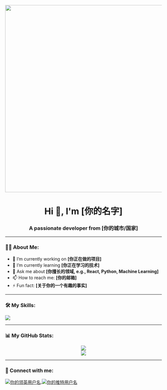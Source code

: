 <!-- 开头可以放一个有趣的 Header 图片或者 GIF -->
<p align="center">
  <img src="https://path.to/your/header-image.gif" width="600" />
</p>

<h1 align="center">Hi 👋, I'm [你的名字]</h1>
<h3 align="center">A passionate developer from [你的城市/国家]</h3>

---

### 👨‍💻 About Me:

- 🔭 I’m currently working on **[你正在做的项目]**
- 🌱 I’m currently learning **[你正在学习的技术]**
- 💬 Ask me about **[你擅长的领域, e.g., React, Python, Machine Learning]**
- 📫 How to reach me: **[你的邮箱]**
- ⚡ Fun fact: **[关于你的一个有趣的事实]**

---

### 🛠️ My Skills:

<p align="left">
  <a href="https://skillicons.dev">
    <img src="https://skillicons.dev/icons?i=js,ts,react,vue,nodejs,express,mongodb,mysql,docker,git" />
  </a>
</p>

---

### 📊 My GitHub Stats:

<p align="center">
  <a href="https://github.com/anuraghazra/github-readme-stats">
    <img align="center" src="https://github-readme-stats.vercel.app/api?username=你的-github-用户名&show_icons=true&theme=tokyonight&rank_icon=github" />
  </a>
  <br/>
  <a href="https://github.com/anuraghazra/github-readme-stats">
    <img align="center" src="https://github-readme-stats.vercel.app/api/top-langs/?username=你的-github-用户名&layout=compact&theme=tokyonight" />
  </a>
</p>

---

### 🔗 Connect with me:

<p align="left">
  <a href="https://www.linkedin.com/in/你的领英用户名/" target="blank">
    <img align="center" src="https://img.shields.io/badge/LinkedIn-0077B5?style=for-the-badge&logo=linkedin&logoColor=white" alt="你的领英用户名" />
  </a>
  <a href="https://twitter.com/你的推特用户名" target="blank">
    <img align="center" src="https://img.shields.io/twitter/follow/你的推特用户名?logo=twitter&style=for-the-badge" alt="你的推特用户名" />
  </a>
</p>
